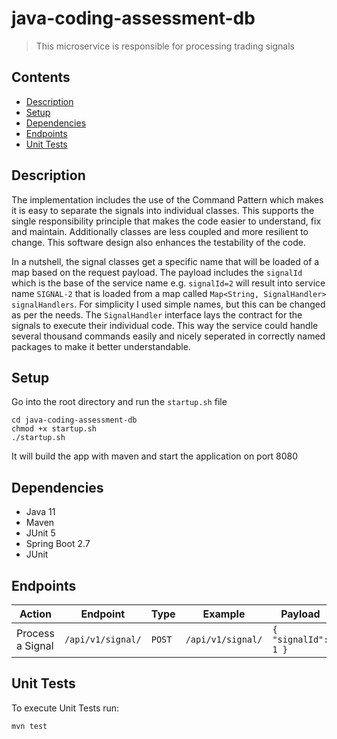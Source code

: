 # java-coding-assessment-db
>  This microservice is responsible for processing trading signals

## Contents

- [Description](#description)
- [Setup](#setup)
- [Dependencies](#dependencies)
- [Endpoints](#endpoints)
- [Unit Tests](#unit-tests)

## Description

The implementation includes the use of the Command Pattern which makes it is easy to separate 
the signals into individual classes. This supports the single responsibility principle that
makes the code easier to understand, fix and maintain. Additionally classes are less coupled and 
more resilient to change. This software design also enhances the testability of the code.

In a nutshell, the signal classes get a specific name that will be loaded of a map based on the
request payload. The payload includes the `signalId` which is the base of the service name e.g.
`signalId=2` will result into service name `SIGNAL-2` that is loaded from a map 
called `Map<String, SignalHandler> signalHandlers`. For simplicity I used simple names, but this can be changed
as per the needs. The `SignalHandler` interface lays the contract
for the signals to execute their individual code. This way the service could handle several thousand
commands easily and nicely seperated in correctly named packages to make it better understandable.

## Setup

Go into the root directory and run the `startup.sh` file

```
cd java-coding-assessment-db
chmod +x startup.sh
./startup.sh
```

It will build the app with maven and start the application on port 8080

## Dependencies

- Java 11
- Maven 
- JUnit 5
- Spring Boot 2.7
- JUnit

## Endpoints

| Action           | Endpoint          | Type     | Example                                          | Payload                                                                                                                                                |
|------------------|-------------------|----------|--------------------------------------------------|--------------------------------------------------------------------------------------------------------------------------------------------------------|
| Process a Signal | `/api/v1/signal/` | `POST`   | `/api/v1/signal/` | `{ "signalId": 1 }`                                                                                                                                    |


## Unit Tests

To execute Unit Tests run:

```
mvn test
```

